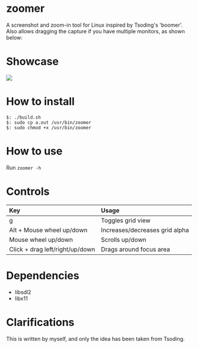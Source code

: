 # zoomer
A screenshot and zoom-in tool for Linux inspired by Tsoding's 'boomer'. Also allows dragging the capture if you have multiple monitors, as shown below:

# Showcase
![](static/showcase.gif)

# How to install
```
$: ./build.sh
$: sudo cp a.out /usr/bin/zoomer
$: sudo chmod +x /usr/bin/zoomer
```

# How to use
Run `zoomer -h`

# Controls
|Key|Usage|
|:--|:--|
|g|Toggles grid view|
|Alt + Mouse wheel up/down|Increases/decreases grid alpha|
|Mouse wheel up/down|Scrolls up/down|
|Click + drag left/right/up/down|Drags around focus area|

# Dependencies
- libsdl2
- libx11

# Clarifications
This is written by myself, and only the idea has been taken from Tsoding.

